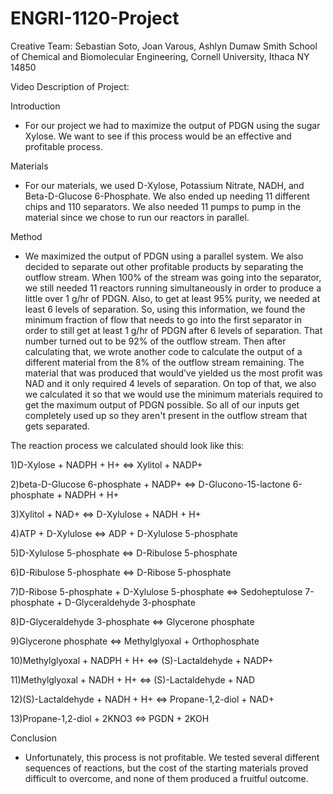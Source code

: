 # ENGRI-1120-Project
Creative Team: Sebastian Soto, Joan Varous, Ashlyn Dumaw
Smith School of Chemical and Biomolecular Engineering, Cornell University, Ithaca NY 14850

Video Description of Project: 

Introduction
* For our project we had to maximize the output of PDGN using the sugar Xylose. We want to see if this process would be an effective and profitable process.

Materials
* For our materials, we used D-Xylose, Potassium Nitrate, NADH, and Beta-D-Glucose 6-Phosphate. We also ended up needing 11 different chips and 110 separators. We also needed 11 pumps to pump in the material since we chose to run our reactors in parallel.


Method
* We maximized the output of PDGN using a parallel system. We also decided to separate out other profitable products by separating the outflow stream. When 100% of the stream was going into the separator, we still needed 11 reactors running simultaneously in order to produce a little over 1 g/hr of PDGN. Also, to get at least 95% purity, we needed at least 6 levels of separation. So, using this information, we found the minimum fraction of flow that needs to go into the first separator in order to still get at least 1 g/hr of PDGN after 6 levels of separation. That number turned out to be 92% of the outflow stream. Then after calculating that, we wrote another code to calculate the output of a different material from the 8% of the outflow stream remaining. The material that was produced that would’ve yielded us the most profit was NAD and it only required 4 levels of separation. On top of that, we also we calculated it so that we would use the minimum materials required to get the maximum output of PDGN possible. So all of our inputs get completely used up so they aren't present in the outflow stream that gets separated.

The reaction process we calculated should look like this:

1)D-Xylose + NADPH + H+ ⇔ Xylitol + NADP+

2)beta-D-Glucose 6-phosphate + NADP+ ⇔ D-Glucono-15-lactone 6-phosphate + NADPH + H+

3)Xylitol + NAD+ ⇔ D-Xylulose + NADH + H+

4)ATP + D-Xylulose ⇔ ADP + D-Xylulose 5-phosphate

5)D-Xylulose 5-phosphate ⇔ D-Ribulose 5-phosphate

6)D-Ribulose 5-phosphate ⇔ D-Ribose 5-phosphate

7)D-Ribose 5-phosphate + D-Xylulose 5-phosphate ⇔ Sedoheptulose 7-phosphate + D-Glyceraldehyde 3-phosphate

8)D-Glyceraldehyde 3-phosphate ⇔ Glycerone phosphate

9)Glycerone phosphate ⇔ Methylglyoxal + Orthophosphate

10)Methylglyoxal + NADPH + H+ ⇔ (S)-Lactaldehyde + NADP+

11)Methylglyoxal + NADH + H+ ⇔ (S)-Lactaldehyde + NAD

12)(S)-Lactaldehyde + NADH + H+ ⇔ Propane-1,2-diol + NAD+

13)Propane-1,2-diol + 2KNO3 ⇔ PGDN + 2KOH

Conclusion
* Unfortunately, this process is not profitable. We tested several different sequences of reactions, but the cost of the starting materials proved difficult to overcome, and none of them produced a fruitful outcome.
